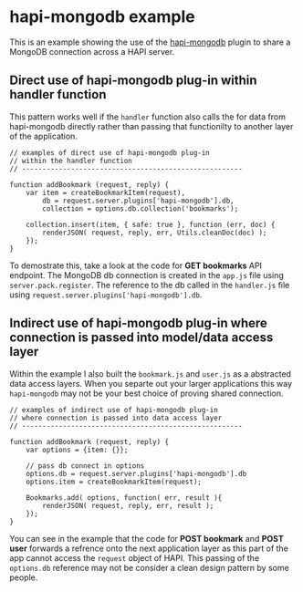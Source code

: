 # hapi-mongodb example

This is an example showing the use of the [hapi-mongodb](https://github.com/Marsup/hapi-mongodb) plugin to share a MongoDB connection across a HAPI server. 


## Direct use of hapi-mongodb plug-in within handler function
This pattern works well if the ```handler``` function also calls the for data from hapi-mongodb directly rather than passing that functionilty to another layer of the application. 

    // examples of direct use of hapi-mongodb plug-in
    // within the handler function
    // ------------------------------------------------------

    function addBookmark (request, reply) { 
    	var item = createBookmarkItem(request),
    	    db = request.server.plugins['hapi-mongodb'].db,
    	    collection = options.db.collection('bookmarks');
    
    	collection.insert(item, { safe: true }, function (err, doc) {
    	    renderJSON( request, reply, err, Utils.cleanDoc(doc) );
    	}); 
    }

To demostrate this, take a look at the code for **GET bookmarks** API endpoint. The MongoDB db connection is created in the ```app.js``` file using ```server.pack.register```. The reference to the db called in the ```handler.js``` file using ```request.server.plugins['hapi-mongodb'].db```.

## Indirect use of hapi-mongodb plug-in where connection is passed into model/data access layer
Within the example I also built the ```bookmark.js``` and ```user.js``` as a abstracted data access layers. When you separte out your larger applications this way ```hapi-mongodb``` may not be your best choice of proving shared connection. 

    // examples of indirect use of hapi-mongodb plug-in
    // where connection is passed into data access layer
    // ------------------------------------------------------

    function addBookmark (request, reply) { 
    	var options = {item: {}};
    
    	// pass db connect in options
    	options.db = request.server.plugins['hapi-mongodb'].db
    	options.item = createBookmarkItem(request);
    
    	Bookmarks.add( options, function( err, result ){
    		renderJSON( request, reply, err, result );
    	}); 
    }



You can see in the example that the code for **POST bookmark** and **POST user**  forwards a refrence onto the next application layer as this part of the app cannot access the ```request``` object of HAPI. This passing of the ```options.db``` reference may not be consider a clean design pattern by some people.
